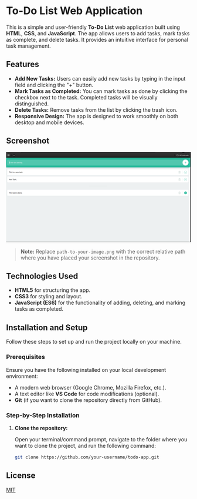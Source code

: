 # To-Do List Web Application

This is a simple and user-friendly **To-Do List** web application built using **HTML**, **CSS**, and **JavaScript**. The app allows users to add tasks, mark tasks as complete, and delete tasks. It provides an intuitive interface for personal task management.

## Features

- **Add New Tasks:** Users can easily add new tasks by typing in the input field and clicking the "+" button.
- **Mark Tasks as Completed:** You can mark tasks as done by clicking the checkbox next to the task. Completed tasks will be visually distinguished.
- **Delete Tasks:** Remove tasks from the list by clicking the trash icon.
- **Responsive Design:** The app is designed to work smoothly on both desktop and mobile devices.

## Screenshot

![To-Do List Screenshot](./images/ToDo.png)

> **Note:** Replace `path-to-your-image.png` with the correct relative path where you have placed your screenshot in the repository.

## Technologies Used

- **HTML5** for structuring the app.
- **CSS3** for styling and layout.
- **JavaScript (ES6)** for the functionality of adding, deleting, and marking tasks as completed.

## Installation and Setup

Follow these steps to set up and run the project locally on your machine.

### Prerequisites

Ensure you have the following installed on your local development environment:

- A modern web browser (Google Chrome, Mozilla Firefox, etc.).
- A text editor like **VS Code** for code modifications (optional).
- **Git** (if you want to clone the repository directly from GitHub).

### Step-by-Step Installation

1. **Clone the repository:**

   Open your terminal/command prompt, navigate to the folder where you want to clone the project, and run the following command:

   ```bash
   git clone https://github.com/your-username/todo-app.git
   ```

## License

[MIT](LICENSE.md)
